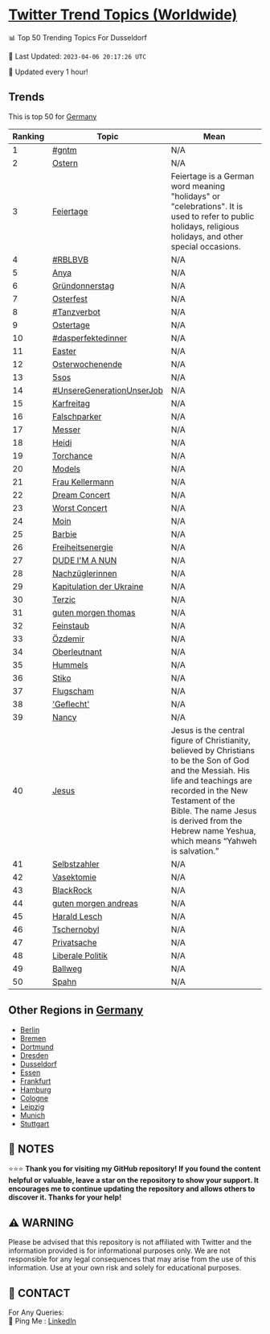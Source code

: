 [Twitter Trend Topics (Worldwide)](https://github.com/ErcinDedeoglu/Twitter-Trend-Topics)
==========


📊 Top 50 Trending Topics For Dusseldorf

📆 Last Updated: `2023-04-06 20:17:26 UTC`

🔧 Updated every 1 hour!


## Trends

This is top 50 for [Germany](</Germany>)

| Ranking | Topic | Mean |
| ------- | ------------ | ------------ |
| 1 | [#gntm](http://twitter.com/search?q=%23gntm) | N/A |
| 2 | [Ostern](http://twitter.com/search?q=Ostern) | N/A |
| 3 | [Feiertage](http://twitter.com/search?q=Feiertage) | Feiertage is a German word meaning "holidays" or "celebrations". It is used to refer to public holidays, religious holidays, and other special occasions. |
| 4 | [#RBLBVB](http://twitter.com/search?q=%23RBLBVB) | N/A |
| 5 | [Anya](http://twitter.com/search?q=Anya) | N/A |
| 6 | [Gründonnerstag](http://twitter.com/search?q=Gr%c3%bcndonnerstag) | N/A |
| 7 | [Osterfest](http://twitter.com/search?q=Osterfest) | N/A |
| 8 | [#Tanzverbot](http://twitter.com/search?q=%23Tanzverbot) | N/A |
| 9 | [Ostertage](http://twitter.com/search?q=Ostertage) | N/A |
| 10 | [#dasperfektedinner](http://twitter.com/search?q=%23dasperfektedinner) | N/A |
| 11 | [Easter](http://twitter.com/search?q=Easter) | N/A |
| 12 | [Osterwochenende](http://twitter.com/search?q=Osterwochenende) | N/A |
| 13 | [5sos](http://twitter.com/search?q=5sos) | N/A |
| 14 | [#UnsereGenerationUnserJob](http://twitter.com/search?q=%23UnsereGenerationUnserJob) | N/A |
| 15 | [Karfreitag](http://twitter.com/search?q=Karfreitag) | N/A |
| 16 | [Falschparker](http://twitter.com/search?q=Falschparker) | N/A |
| 17 | [Messer](http://twitter.com/search?q=Messer) | N/A |
| 18 | [Heidi](http://twitter.com/search?q=Heidi) | N/A |
| 19 | [Torchance](http://twitter.com/search?q=Torchance) | N/A |
| 20 | [Models](http://twitter.com/search?q=Models) | N/A |
| 21 | [Frau Kellermann](http://twitter.com/search?q=Frau+Kellermann) | N/A |
| 22 | [Dream Concert](http://twitter.com/search?q=Dream+Concert) | N/A |
| 23 | [Worst Concert](http://twitter.com/search?q=Worst+Concert) | N/A |
| 24 | [Moin](http://twitter.com/search?q=Moin) | N/A |
| 25 | [Barbie](http://twitter.com/search?q=Barbie) | N/A |
| 26 | [Freiheitsenergie](http://twitter.com/search?q=Freiheitsenergie) | N/A |
| 27 | [DUDE I'M A NUN](http://twitter.com/search?q=DUDE+I%27M+A+NUN) | N/A |
| 28 | [Nachzüglerinnen](http://twitter.com/search?q=Nachz%c3%bcglerinnen) | N/A |
| 29 | [Kapitulation der Ukraine](http://twitter.com/search?q=Kapitulation+der+Ukraine) | N/A |
| 30 | [Terzic](http://twitter.com/search?q=Terzic) | N/A |
| 31 | [guten morgen thomas](http://twitter.com/search?q=guten+morgen+thomas) | N/A |
| 32 | [Feinstaub](http://twitter.com/search?q=Feinstaub) | N/A |
| 33 | [Özdemir](http://twitter.com/search?q=%c3%96zdemir) | N/A |
| 34 | [Oberleutnant](http://twitter.com/search?q=Oberleutnant) | N/A |
| 35 | [Hummels](http://twitter.com/search?q=Hummels) | N/A |
| 36 | [Stiko](http://twitter.com/search?q=Stiko) | N/A |
| 37 | [Flugscham](http://twitter.com/search?q=Flugscham) | N/A |
| 38 | ['Geflecht'](http://twitter.com/search?q=%27Geflecht%27) | N/A |
| 39 | [Nancy](http://twitter.com/search?q=Nancy) | N/A |
| 40 | [Jesus](http://twitter.com/search?q=Jesus) | Jesus is the central figure of Christianity, believed by Christians to be the Son of God and the Messiah. His life and teachings are recorded in the New Testament of the Bible. The name Jesus is derived from the Hebrew name Yeshua, which means “Yahweh is salvation.” |
| 41 | [Selbstzahler](http://twitter.com/search?q=Selbstzahler) | N/A |
| 42 | [Vasektomie](http://twitter.com/search?q=Vasektomie) | N/A |
| 43 | [BlackRock](http://twitter.com/search?q=BlackRock) | N/A |
| 44 | [guten morgen andreas](http://twitter.com/search?q=guten+morgen+andreas) | N/A |
| 45 | [Harald Lesch](http://twitter.com/search?q=Harald+Lesch) | N/A |
| 46 | [Tschernobyl](http://twitter.com/search?q=Tschernobyl) | N/A |
| 47 | [Privatsache](http://twitter.com/search?q=Privatsache) | N/A |
| 48 | [Liberale Politik](http://twitter.com/search?q=Liberale+Politik) | N/A |
| 49 | [Ballweg](http://twitter.com/search?q=Ballweg) | N/A |
| 50 | [Spahn](http://twitter.com/search?q=Spahn) | N/A |



## Other Regions in [Germany](</Germany>)

* [Berlin](</Germany/Berlin.md>)
* [Bremen](</Germany/Bremen.md>)
* [Dortmund](</Germany/Dortmund.md>)
* [Dresden](</Germany/Dresden.md>)
* [Dusseldorf](</Germany/Dusseldorf.md>)
* [Essen](</Germany/Essen.md>)
* [Frankfurt](</Germany/Frankfurt.md>)
* [Hamburg](</Germany/Hamburg.md>)
* [Cologne](</Germany/Cologne.md>)
* [Leipzig](</Germany/Leipzig.md>)
* [Munich](</Germany/Munich.md>)
* [Stuttgart](</Germany/Stuttgart.md>)



## 📝 NOTES

⭐⭐⭐ **Thank you for visiting my GitHub repository! If you found the content helpful or valuable, leave a star on the repository to show your support. It encourages me to continue updating the repository and allows others to discover it. Thanks for your help!**


## ⚠️ WARNING

Please be advised that this repository is not affiliated with Twitter and the information provided is for informational purposes only. We are not responsible for any legal consequences that may arise from the use of this information. Use at your own risk and solely for educational purposes.


## 📨 CONTACT

 For Any Queries:  
            🏓 Ping Me : [LinkedIn](https://www.linkedin.com/in/ercindedeoglu/)
